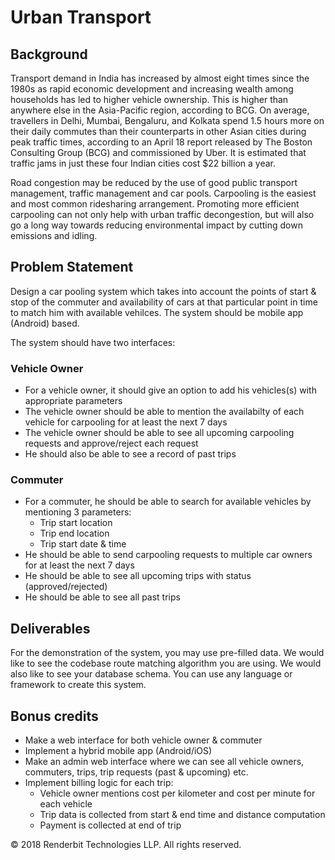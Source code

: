 # Urban Transport

## Background

Transport demand in India has increased by almost eight times since the 1980s as rapid economic development and increasing wealth among households has led to higher vehicle ownership. This is higher than anywhere else in the Asia-Pacific region, according to BCG. On average, travellers in Delhi, Mumbai, Bengaluru, and Kolkata spend 1.5 hours more on their daily commutes than their counterparts in other Asian cities during peak traffic times, according to an April 18 report released by The Boston Consulting Group (BCG) and commissioned by Uber. It is estimated that traffic jams in just these four Indian cities cost $22 billion a year.

Road congestion may be reduced by the use of good public transport management, traffic management and car pools. Carpooling is the easiest and most common ridesharing arrangement. Promoting more efficient carpooling can not only help with urban traffic decongestion, but will also go a long way towards reducing environmental impact by cutting down emissions and idling.

## Problem Statement

Design a car pooling system which takes into account the points of start & stop of the commuter and availability of cars at that particular point in time to match him with available vehilces. The system should be mobile app (Android) based.

The system should have two interfaces:

### Vehicle Owner

* For a vehicle owner, it should give an option to add his vehicles(s) with appropriate parameters
* The vehicle owner should be able to mention the availabilty of each vehicle for carpooling for at least the next 7 days
* The vehicle owner should be able to see all upcoming carpooling requests and approve/reject each request
* He should also be able to see a record of past trips

### Commuter

* For a commuter, he should be able to search for available vehicles by mentioning 3 parameters:
  * Trip start location
  * Trip end location
  * Trip start date & time
* He should be able to send carpooling requests to multiple car owners for at least the next 7 days
* He should be able to see all upcoming trips with status (approved/rejected)
* He should be able to see all past trips


## Deliverables

For the demonstration of the system, you may use pre-filled data. We would like to see the codebase route matching algorithm you are using. We would also like to see your database schema. You can use any language or framework to create this system.

## Bonus credits

* Make a web interface for both vehicle owner & commuter
* Implement a hybrid mobile app (Android/iOS)
* Make an admin web interface where we can see all vehicle owners, commuters, trips, trip requests (past & upcoming) etc.
* Implement billing logic for each trip:
  * Vehicle owner mentions cost per kilometer and cost per minute for each vehicle
  * Trip data is collected from start & end time and distance computation
  * Payment is collected at end of trip

&copy; 2018 Renderbit Technologies LLP. All rights reserved.
